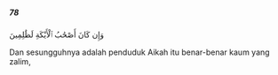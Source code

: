 ##### 78

<span class="ayah">وَإِن كَانَ أَصْحَٰبُ ٱلْأَيْكَةِ لَظَٰلِمِينَ</span>

<span class="ayah_translation">Dan sesungguhnya adalah penduduk Aikah itu benar-benar kaum yang zalim,</span>
